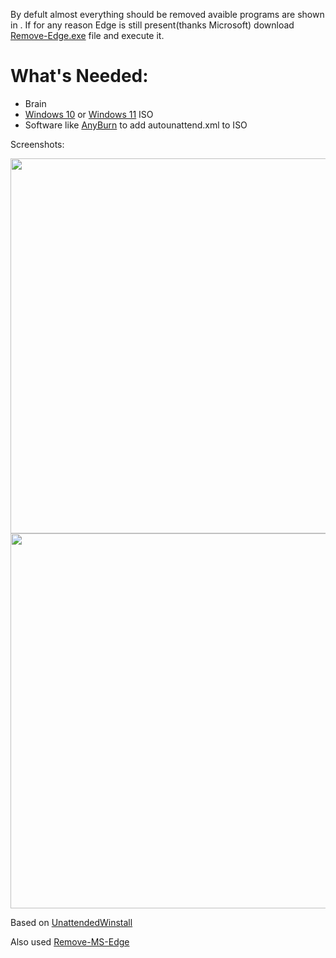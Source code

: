 By defult almost everything should be removed avaible programs are shown in . If for any reason Edge is still present(thanks Microsoft) download [Remove-Edge.exe](https://github.com/ShadowWhisperer/Remove-MS-Edge/blob/main/Remove-Edge.exe?raw=true) file and execute it.

# What's Needed:
* Brain
* [Windows 10](https://www.microsoft.com/software-download/windows10) or [Windows 11](https://www.microsoft.com/pl-pl/software-download/windows11) ISO
* Software like [AnyBurn](https://www.anyburn.com/download.php) to add autounattend.xml to ISO

Screenshots:

<img src="https://i.imgur.com/E7hxwMs.png" width="600">

<img src="https://i.imgur.com/E7hxwMs.png" width="600">


Based on [UnattendedWinstall](https://github.com/memstechtips/UnattendedWinstall)

Also used [Remove-MS-Edge](https://github.com/ShadowWhisperer/Remove-MS-Edge?tab=readme-ov-file)
